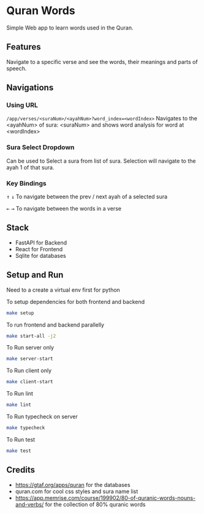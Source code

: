 # Quran Words

Simple Web app to learn words used in the Quran.

## Features

Navigate to a specific verse and see the words, their meanings and parts of speech.

## Navigations

### Using URL
`/app/verses/<suraNum>/<ayahNum>?word_index=<wordIndex>` Navigates to the \<ayahNum\> of sura: \<suraNum\> and shows word analysis for word at \<wordIndex\>

### Sura Select Dropdown
Can be used to Select a sura from list of sura. Selection will navigate to the ayah 1 of that sura.

### Key Bindings
<kbd>&uarr;</kbd> <kbd>&darr;</kbd> To navigate between the prev / next ayah of a selected sura

<kbd>&larr;</kbd> <kbd>&rarr;</kbd> To navigate between
the words in a verse

## Stack
- FastAPI for Backend
- React for Frontend
- Sqlite for databases

## Setup and Run
Need to a create a virtual env first for python

To setup dependencies for both frontend and backend
```sh
make setup
````

To run frontend and backend parallelly
```sh
make start-all -j2
```

To Run server only
```sh
make server-start
```

To Run client only
```sh
make client-start
```

To Run lint
```sh
make lint
```

To Run typecheck on server
```sh
make typecheck
```

To Run test
```sh
make test
```

## Credits
- https://gtaf.org/apps/quran for the databases
- quran.com for cool css styles and sura name list
- https://app.memrise.com/course/199902/80-of-quranic-words-nouns-and-verbs/ for the collection of 80% quranic words
